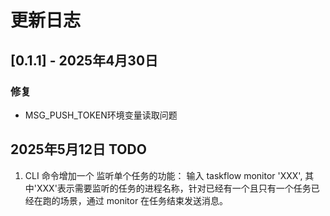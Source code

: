 # 更新日志

## [0.1.1] - 2025年4月30日


### 修复
- MSG_PUSH_TOKEN环境变量读取问题 

## 2025年5月12日 TODO

1. CLI 命令增加一个 监听单个任务的功能：
    输入 taskflow monitor 'XXX', 其中'XXX'表示需要监听的任务的进程名称，针对已经有一个且只有一个任务已经在跑的场景，通过 monitor 在任务结束发送消息。
<!-- 2. 发送消息改为  -->
